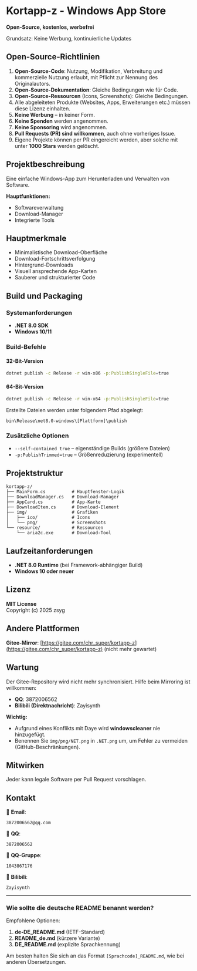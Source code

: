 # Kortapp-z - Windows App Store  
**Open-Source, kostenlos, werbefrei**  

Grundsatz: Keine Werbung, kontinuierliche Updates  

## Open-Source-Richtlinien  

1. **Open-Source-Code**: Nutzung, Modifikation, Verbreitung und kommerzielle Nutzung erlaubt, mit Pflicht zur Nennung des Originalautors.  
2. **Open-Source-Dokumentation**: Gleiche Bedingungen wie für Code.  
3. **Open-Source-Ressourcen** (Icons, Screenshots): Gleiche Bedingungen.  
4. Alle abgeleiteten Produkte (Websites, Apps, Erweiterungen etc.) müssen diese Lizenz einhalten.  
5. **Keine Werbung** – in keiner Form.  
6. **Keine Spenden** werden angenommen.  
7. **Keine Sponsoring** wird angenommen.  
8. **Pull Requests (PR) sind willkommen**, auch ohne vorheriges Issue.  
9. Eigene Projekte können per PR eingereicht werden, aber solche mit unter **1000 Stars** werden gelöscht.  

## Projektbeschreibung  

Eine einfache Windows-App zum Herunterladen und Verwalten von Software.  

**Hauptfunktionen:**  
- Softwareverwaltung  
- Download-Manager  
- Integrierte Tools  

## Hauptmerkmale  

- Minimalistische Download-Oberfläche  
- Download-Fortschrittsverfolgung  
- Hintergrund-Downloads  
- Visuell ansprechende App-Karten  
- Sauberer und strukturierter Code  

## Build und Packaging  

### Systemanforderungen  
- **.NET 8.0 SDK**  
- **Windows 10/11**  

### Build-Befehle  

#### 32-Bit-Version  
```bash
dotnet publish -c Release -r win-x86 -p:PublishSingleFile=true
```  

#### 64-Bit-Version  
```bash
dotnet publish -c Release -r win-x64 -p:PublishSingleFile=true
```  

Erstellte Dateien werden unter folgendem Pfad abgelegt:  
```
bin\Release\net8.0-windows\[Plattform]\publish
```  

### Zusätzliche Optionen  
- `--self-contained true` – eigenständige Builds (größere Dateien)  
- `-p:PublishTrimmed=true` – Größenreduzierung (experimentell)  

## Projektstruktur  

```
kortapp-z/  
├── MainForm.cs          # Hauptfenster-Logik  
├── DownloadManager.cs   # Download-Manager  
├── AppCard.cs           # App-Karte  
├── DownloadItem.cs      # Download-Element  
├── img/                 # Grafiken  
│   ├── ico/             # Icons  
│   └── png/             # Screenshots  
└── resource/            # Ressourcen  
    └── aria2c.exe       # Download-Tool  
```  

## Laufzeitanforderungen  

- **.NET 8.0 Runtime** (bei Framework-abhängiger Build)  
- **Windows 10 oder neuer**  

## Lizenz  

**MIT License**  
Copyright (c) 2025 zsyg  

## Andere Plattformen  

**Gitee-Mirror**: [https://gitee.com/chr_super/kortapp-z](https://gitee.com/chr_super/kortapp-z) (nicht mehr gewartet)  

## Wartung  

Der Gitee-Repository wird nicht mehr synchronisiert. Hilfe beim Mirroring ist willkommen:  
- **QQ**: 3872006562  
- **Bilibili (Direktnachricht)**: Zayisynth  

**Wichtig:**  
- Aufgrund eines Konflikts mit Daye wird **windowscleaner** nie hinzugefügt.  
- Benennen Sie `img/png/NET.png` in `.NET.png` um, um Fehler zu vermeiden (GitHub-Beschränkungen).  

## Mitwirken  

Jeder kann legale Software per Pull Request vorschlagen.  

## Kontakt  

📧 **Email**:  
```
3872006562@qq.com
```  

📱 **QQ**:  
```
3872006562
```  

👥 **QQ-Gruppe**:  
```
1043867176
```  

🎥 **Bilibili**:  
```
Zayisynth
```  

---

### Wie sollte die deutsche README benannt werden?  
Empfohlene Optionen:  
1. **de-DE_README.md** (IETF-Standard)  
2. **README_de.md** (kürzere Variante)  
3. **DE_README.md** (explizite Sprachkennung)  

Am besten halten Sie sich an das Format `[Sprachcode]_README.md`, wie bei anderen Übersetzungen.